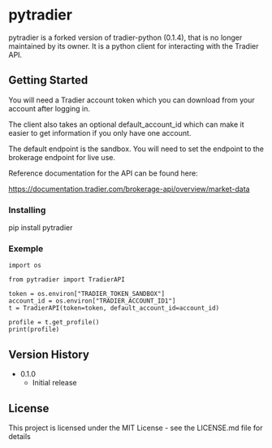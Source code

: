 # pytradier

pytradier is a forked version of tradier-python (0.1.4), that is no longer maintained by its owner. It is a python client for interacting with the Tradier API.


## Getting Started

You will need a Tradier account token which you can download from your account after logging in. 

The client also takes an optional default_account_id which can make it easier to get information if you only have one account. 

The default endpoint is the sandbox. You will need to set the endpoint to the brokerage endpoint for live use. 

Reference documentation for the API can be found here:

https://documentation.tradier.com/brokerage-api/overview/market-data


### Installing

pip install pytradier

### Exemple

```
import os

from pytradier import TradierAPI

token = os.environ["TRADIER_TOKEN_SANDBOX"]
account_id = os.environ["TRADIER_ACCOUNT_ID1"]
t = TradierAPI(token=token, default_account_id=account_id)

profile = t.get_profile()
print(profile)
```


## Version History

* 0.1.0
    * Initial release

## License

This project is licensed under the MIT License - see the LICENSE.md file for details

